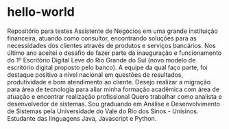# hello-world
Repositório para testes
Assistente de Negócios em uma grande instituição financeira, atuando como consultor, encontrando soluções para as necessidades dos clientes através de produtos e serviços bancários.
Nos último ano aceitei o desafio de fazer parte da inauguração e funcionamento do 1º Escritório Digital Leve do Rio Grande do Sul (novo modelo de escritório digital proposto pelo banco). A equipe da qual faço parte, foi destaque positivo a nível nacional em questões de resultados, produtividade e bom atendimento ao cliente.
Desejo realizar a migração para área de tecnologia para aliar minha formação acadêmica com área de atuação e encontrar realização profissional
Quero trabalhar como analista e desenvolvedor de sistemas.
Sou graduando em Análise e Desenvolvimento de Sistemas pela Universidade do Vale do Rio dos Sinos - Unisinos. Estudante das linguagens Java, Javascript e Python.

